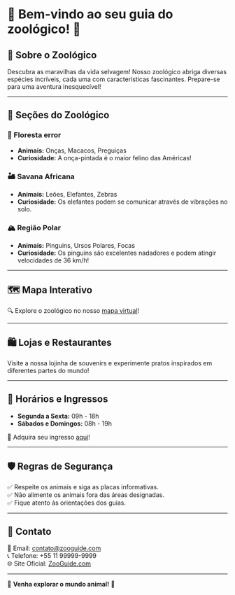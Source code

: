 # 🦁 Bem-vindo ao seu guia do zoológico! 🦜

## 📍 Sobre o Zoológico
Descubra as maravilhas da vida selvagem! Nosso zoológico abriga diversas espécies incríveis, cada uma com características fascinantes. Prepare-se para uma aventura inesquecível!

---

## 🦒 Seções do Zoológico
### 🌿 Floresta error
- **Animais:** Onças, Macacos, Preguiças
- **Curiosidade:** A onça-pintada é o maior felino das Américas!

### 🏜️ Savana Africana
- **Animais:** Leões, Elefantes, Zebras
- **Curiosidade:** Os elefantes podem se comunicar através de vibrações no solo.

### 🏔️ Região Polar
- **Animais:** Pinguins, Ursos Polares, Focas
- **Curiosidade:** Os pinguins são excelentes nadadores e podem atingir velocidades de 36 km/h!

---

## 🗺️ Mapa Interativo
🔍 Explore o zoológico no nosso [mapa virtual](#)!

---

## 🛍️ Lojas e Restaurantes
Visite a nossa lojinha de souvenirs e experimente pratos inspirados em diferentes partes do mundo!

---

## 📅 Horários e Ingressos
- **Segunda a Sexta:** 09h - 18h
- **Sábados e Domingos:** 08h - 19h

🔗 Adquira seu ingresso [aqui](#)!

---

## 🛡️ Regras de Segurança
✅ Respeite os animais e siga as placas informativas.  
✅ Não alimente os animais fora das áreas designadas.  
✅ Fique atento às orientações dos guias.  

---

## 🎫 Contato
📧 Email: contato@zooguide.com  
📞 Telefone: +55 11 99999-9999  
🌐 Site Oficial: [ZooGuide.com](#)

---

🦓 **Venha explorar o mundo animal!** 🦜